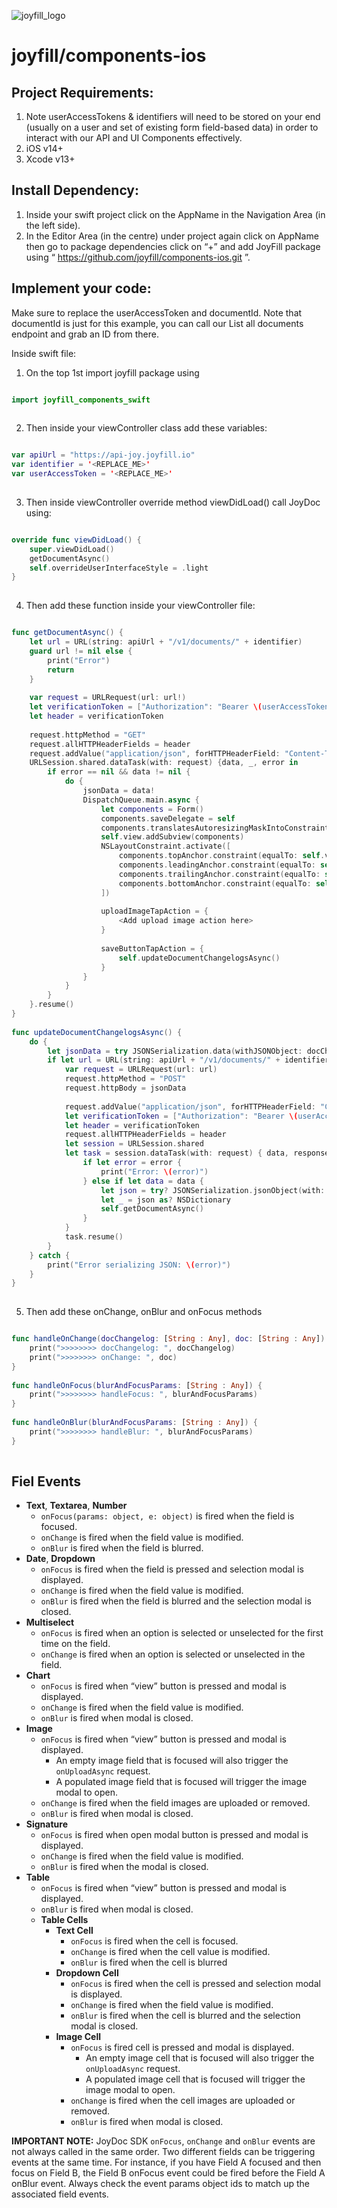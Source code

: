 ![joyfill_logo](https://github.com/joyfill/examples/assets/5873346/4943ecf8-a718-4c97-a917-0c89db014e49)

# joyfill/components-ios

## Project Requirements:
1. Note userAccessTokens & identifiers will need to be stored on your end (usually on a user and set of existing form field-based data) in order to interact with our API and UI Components effectively.
2. iOS v14+
3. Xcode v13+

## Install Dependency:
1. Inside your swift project click on the AppName in the Navigation Area (in the left side).
2. In the Editor Area (in the centre) under project again click on AppName then go to package dependencies click on “+” and add JoyFill package using “ https://github.com/joyfill/components-ios.git ”.

## Implement your code:
Make sure to replace the userAccessToken and documentId. Note that documentId is just for this example, you can call our List all documents endpoint and grab an ID from there.

Inside swift file:

1. On the top 1st import joyfill package using
```swift

import joyfill_components_swift
    
```

2. Then inside your viewController class add these variables:
```swift

var apiUrl = "https://api-joy.joyfill.io"
var identifier = '<REPLACE_ME>'
var userAccessToken = '<REPLACE_ME>'
    
```

3. Then inside viewController override method viewDidLoad() call JoyDoc using:
```swift

override func viewDidLoad() {
    super.viewDidLoad()
    getDocumentAsync()
    self.overrideUserInterfaceStyle = .light
}
    
```

4. Then add these function inside your viewController file:
```swift

func getDocumentAsync() {
    let url = URL(string: apiUrl + "/v1/documents/" + identifier)
    guard url != nil else {
        print("Error")
        return
    }
            
    var request = URLRequest(url: url!)
    let verificationToken = ["Authorization": "Bearer \(userAccessToken)"]
    let header = verificationToken
            
    request.httpMethod = "GET"
    request.allHTTPHeaderFields = header
    request.addValue("application/json", forHTTPHeaderField: "Content-Type")
    URLSession.shared.dataTask(with: request) {data, _, error in
        if error == nil && data != nil {
            do {
                jsonData = data!
                DispatchQueue.main.async {
                    let components = Form()
                    components.saveDelegate = self
                    components.translatesAutoresizingMaskIntoConstraints = false
                    self.view.addSubview(components)
                    NSLayoutConstraint.activate([
                        components.topAnchor.constraint(equalTo: self.view.topAnchor),
                        components.leadingAnchor.constraint(equalTo: self.view.leadingAnchor),
                        components.trailingAnchor.constraint(equalTo: self.view.trailingAnchor),
                        components.bottomAnchor.constraint(equalTo: self.view.bottomAnchor)
                    ])
                            
                    uploadImageTapAction = {
                        <Add upload image action here> 
                    }
                            
                    saveButtonTapAction = {
                        self.updateDocumentChangelogsAsync()
                    }
                }
            }
        }
    }.resume()
}
        
func updateDocumentChangelogsAsync() {
    do {
        let jsonData = try JSONSerialization.data(withJSONObject: docChangeLogs, options: [])
        if let url = URL(string: apiUrl + "/v1/documents/" + identifier + "/changelogs") {
            var request = URLRequest(url: url)
            request.httpMethod = "POST"
            request.httpBody = jsonData
                    
            request.addValue("application/json", forHTTPHeaderField: "Content-Type")
            let verificationToken = ["Authorization": "Bearer \(userAccessToken)"]
            let header = verificationToken
            request.allHTTPHeaderFields = header
            let session = URLSession.shared
            let task = session.dataTask(with: request) { data, response, error in
                if let error = error {
                    print("Error: \(error)")
                } else if let data = data {
                    let json = try? JSONSerialization.jsonObject(with: data, options: [.fragmentsAllowed])
                    let _ = json as? NSDictionary
                    self.getDocumentAsync()
                }
            }
            task.resume()
        }
    } catch {
        print("Error serializing JSON: \(error)")
    }
}
    
```

5. Then add these onChange, onBlur and onFocus methods
```swift

func handleOnChange(docChangelog: [String : Any], doc: [String : Any]) {
    print(">>>>>>>> docChangelog: ", docChangelog)
    print(">>>>>>>> onChange: ", doc)
}
    
func handleOnFocus(blurAndFocusParams: [String : Any]) {
    print(">>>>>>>> handleFocus: ", blurAndFocusParams)
}
    
func handleOnBlur(blurAndFocusParams: [String : Any]) {
    print(">>>>>>>> handleBlur: ", blurAndFocusParams)
}
    
```

## Fiel Events

* **Text**, **Textarea**, **Number**
    *  `onFocus(params: object, e: object)` is fired when the field is focused.
    *  `onChange` is fired when the field value is modified.
    *  `onBlur` is fired when the field is blurred.
*  **Date**, **Dropdown**
    *  `onFocus` is fired when the field is pressed and selection modal is displayed.
    *  `onChange` is fired when the field value is modified.
    *  `onBlur` is fired when the field is blurred and the selection modal is closed.
*  **Multiselect**
    *  `onFocus` is fired when an option is selected or unselected for the first time on the field.
    *  `onChange` is fired when an option is selected or unselected in the field.
*  **Chart**
    *  `onFocus` is fired when “view” button is pressed and modal is displayed.
    *  `onChange` is fired when the field value is modified.
    *  `onBlur` is fired when modal is closed.
*  **Image**
    *  `onFocus` is fired when “view” button is pressed and modal is displayed.
        *  An empty image field that is focused will also trigger the `onUploadAsync` request.
        *  A populated image field that is focused will trigger the image modal to open.
    *  `onChange` is fired when the field images are uploaded or removed.
    *  `onBlur` is fired when modal is closed.
* **Signature**
    *  `onFocus` is fired when open modal button is pressed and modal is displayed.
    *  `onChange` is fired when the field value is modified.
    *  `onBlur` is fired when the modal is closed.
*  **Table**
    *  `onFocus` is fired when “view” button is pressed and modal is displayed.
    *  `onBlur` is fired when modal is closed.
    * **Table Cells**
        * **Text Cell**
            * `onFocus` is fired when the cell is focused.
            * `onChange` is fired when the cell value is modified.
            * `onBlur` is fired when the cell is blurred
        * **Dropdown Cell**
            *  `onFocus` is fired when the cell is pressed and selection modal is displayed.
            *  `onChange` is fired when the field value is modified.
            *  `onBlur` is fired when the cell is blurred and the selection modal is closed.
        * **Image Cell**
            *  `onFocus` is fired cell is pressed and modal is displayed.
                *  An empty image cell that is focused will also trigger the `onUploadAsync` request.
                *  A populated image cell that is focused will trigger the image modal to open.
            *  `onChange` is fired when the cell images are uploaded or removed.
            *  `onBlur` is fired when modal is closed.

**IMPORTANT NOTE:** JoyDoc SDK `onFocus`, `onChange` and `onBlur` events are not always called in the same order. Two different fields can be triggering events at the same time.  For instance, if you have Field A focused and then focus on Field B, the Field B onFocus event could be fired before the Field A onBlur event. Always check the event params object ids to match up the associated field events.
